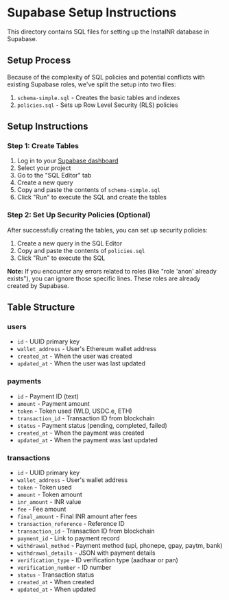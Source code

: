 # Supabase Setup Instructions

This directory contains SQL files for setting up the InstaINR database in Supabase.

## Setup Process

Because of the complexity of SQL policies and potential conflicts with existing Supabase roles, we've split the setup into two files:

1. `schema-simple.sql` - Creates the basic tables and indexes
2. `policies.sql` - Sets up Row Level Security (RLS) policies

## Setup Instructions

### Step 1: Create Tables
1. Log in to your [Supabase dashboard](https://app.supabase.io/)
2. Select your project
3. Go to the "SQL Editor" tab
4. Create a new query
5. Copy and paste the contents of `schema-simple.sql`
6. Click "Run" to execute the SQL and create the tables

### Step 2: Set Up Security Policies (Optional)
After successfully creating the tables, you can set up security policies:

1. Create a new query in the SQL Editor
2. Copy and paste the contents of `policies.sql`
3. Click "Run" to execute the SQL

**Note:** If you encounter any errors related to roles (like "role 'anon' already exists"), you can ignore those specific lines. These roles are already created by Supabase.

## Table Structure

### users
- `id` - UUID primary key
- `wallet_address` - User's Ethereum wallet address
- `created_at` - When the user was created
- `updated_at` - When the user was last updated

### payments
- `id` - Payment ID (text)
- `amount` - Payment amount
- `token` - Token used (WLD, USDC.e, ETH)
- `transaction_id` - Transaction ID from blockchain
- `status` - Payment status (pending, completed, failed)
- `created_at` - When the payment was created
- `updated_at` - When the payment was last updated

### transactions
- `id` - UUID primary key
- `wallet_address` - User's wallet address
- `token` - Token used
- `amount` - Token amount
- `inr_amount` - INR value
- `fee` - Fee amount
- `final_amount` - Final INR amount after fees
- `transaction_reference` - Reference ID
- `transaction_id` - Transaction ID from blockchain
- `payment_id` - Link to payment record
- `withdrawal_method` - Payment method (upi, phonepe, gpay, paytm, bank)
- `withdrawal_details` - JSON with payment details
- `verification_type` - ID verification type (aadhaar or pan)
- `verification_number` - ID number
- `status` - Transaction status
- `created_at` - When created
- `updated_at` - When updated 